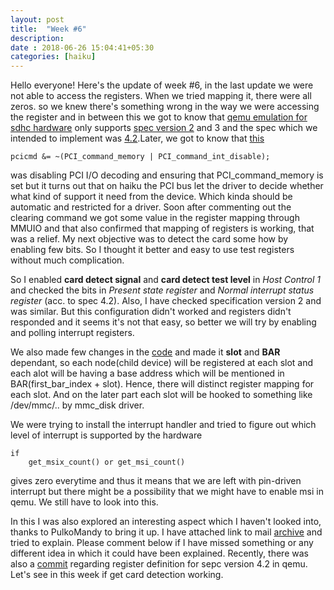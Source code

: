 ```yaml
---
layout: post
title:  "Week #6"
description:
date : 2018-06-26 15:04:41+05:30
categories: [haiku]
---
```


Hello everyone! Here's the update of week #6, in the last update we were not able to access the registers. When we tried mapping it, there were all zeros. so we knew there's something wrong in  the way we were accessing the register and in between this we got to know that [qemu emulation for sdhc hardware](https://github.com/qemu/qemu/blob/bec9c64ef7be8063f1192608b83877bc5c9ea217/hw/sd/sdhci.c#L72) only supports [spec version 2](https://www.sdcard.org/jp/developers/overview/host_controller/simple_spec/Simplified_SD_Host_Controller_Spec.pdf) and 3 and the spec which we intended to implement was [4.2](https://www.sdcard.org/downloads/pls/pdf/index.php?p=PartA2_SD%20Host_Controller_Simplified_Specification_Ver4.20.jpg&f=PartA2_SD%20Host_Controller_Simplified_Specification_Ver4.20.pdf&e=EN_SSA2).Later, we got to know that [this](https://github.com/krish-iyer/haiku/blob/5abb958dec121d202e3f71450d41acff063d5393/src/add-ons/kernel/busses/mmc/sdhci_pci.cpp#L116)
	
	pcicmd &= ~(PCI_command_memory | PCI_command_int_disable);
was disabling PCI I/O decoding and ensuring that PCI_command_memory is set but it turns out that on haiku the PCI bus let the driver to decide whether what kind of support it need from the device. Which kinda should be automatic and restricted for a driver. Soon after commenting out the clearing command we got some value in the register mapping through MMUIO and that also confirmed that mapping of registers is working, that was a relief. My next objective was to detect the card some how by enabling few bits. So I thought it better and easy to use test registers without much complication. 

So I enabled **card detect signal** and **card detect test level** in *Host Control 1* and checked the bits in *Present state 
register* and *Normal interrupt status register* (acc. to spec 4.2). Also, I have checked specification version 2 and was 
similar. But this configuration didn't worked and registers didn't responded and it seems it's not that easy, so better we 
will try by enabling and polling interrupt registers. 

We also made few changes in the [code](https://github.com/krish-iyer/haiku/commit/5abb958dec121d202e3f71450d41acff063d5393) and made it **slot** and **BAR** dependant, so each node(child device) will be registered at each slot and each alot will be having a base address which will be mentioned in BAR(first_bar_index + slot). Hence, there will distinct register mapping for each slot. And on the later part each slot will be hooked to something like /dev/mmc/.. by mmc_disk driver. 

We were trying to install the interrupt handler and tried to figure out which level of interrupt is supported by the hardware

	if
		get_msix_count() or get_msi_count()
gives zero everytime and thus it means that we are left with pin-driven interrupt but there might be a possibility that we might have to enable msi in qemu. We still have to look into this.

In this I was also explored an interesting aspect which I haven't looked into, thanks to PulkoMandy to bring it up. I have attached link to mail [archive](https://www.freelists.org/post/haiku-development/SDHCI-MMC-Driver-Trouble-in-Mapping-the-Registers,1) and tried to explain. Please comment below if I have missed something or any different idea in which it could have been explained. Recently, there was also a [commit](https://github.com/qemu/qemu/commit/1e23b63f022ae79d7a5c535fe549127ad52d5ba6) regarding register definition for sepc version 4.2 in qemu. Let's see in this week if get card detection working.
